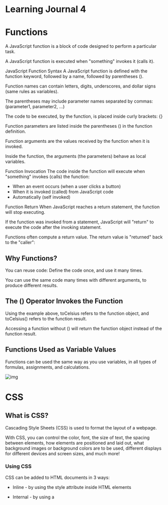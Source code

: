 # Learning Journal 4

# Functions 

A JavaScript function is a block of code designed to perform a particular task.

A JavaScript function is executed when "something" invokes it (calls it).

JavaScript Function Syntax
A JavaScript function is defined with the function keyword, followed by a name, followed by parentheses ().

Function names can contain letters, digits, underscores, and dollar signs (same rules as variables).

The parentheses may include parameter names separated by commas:
(parameter1, parameter2, ...)

The code to be executed, by the function, is placed inside curly brackets: {}



Function parameters are listed inside the parentheses () in the function definition.

Function arguments are the values received by the function when it is invoked.

Inside the function, the arguments (the parameters) behave as local variables.



Function Invocation
The code inside the function will execute when "something" invokes (calls) the function:

* When an event occurs (when a user clicks a button)
* When it is invoked (called) from JavaScript code
* Automatically (self invoked)


Function Return
When JavaScript reaches a return statement, the function will stop executing.

If the function was invoked from a statement, JavaScript will "return" to execute the code after the invoking statement.


Functions often compute a return value. The return value is "returned" back to the "caller":


## Why Functions?
You can reuse code: Define the code once, and use it many times.

You can use the same code many times with different arguments, to produce different results.

## The () Operator Invokes the Function
Using the example above, toCelsius refers to the function object, and toCelsius() refers to the function result.

Accessing a function without () will return the function object instead of the function result.

## Functions Used as Variable Values
Functions can be used the same way as you use variables, in all types of formulas, assignments, and calculations.

![img](https://cdn.programiz.com/sites/tutorial2program/files/javascript-recursion.png)


# CSS

## What is CSS?
Cascading Style Sheets (CSS) is used to format the layout of a webpage.

With CSS, you can control the color, font, the size of text, the spacing between elements, how elements are positioned and laid out,
what background images or background colors are to be used, different displays for different devices and screen sizes, and much more!

### Using CSS
CSS can be added to HTML documents in 3 ways:

* Inline - by using the style attribute inside HTML elements
* Internal - by using a <style> element in the <head> section
* External - by using a <link> element to link to an external CSS file
The most common way to add CSS, is to keep the styles in external CSS files. However, in this tutorial we will use inline and internal styles, because this is easier to demonstrate, and easier for you to try it yourself.
  
 * Inline CSS
An inline CSS is used to apply a unique style to a single HTML element.

An inline CSS uses the style attribute of an HTML element.
  
 * Internal CSS
An internal CSS is used to define a style for a single HTML page.

An internal CSS is defined in the <head> section of an HTML page, within a <style> element.
  
  * External CSS
An external style sheet is used to define the style for many HTML pages.
  
  The external style sheet can be written in any text editor. The file must not contain any HTML code, and must be saved with a .css extension.
  
###  CSS Colors, Fonts and Sizes
Here, we will demonstrate some commonly used CSS properties. You will learn more about them later.

The CSS color property defines the text color to be used.

The CSS font-family property defines the font to be used.

The CSS font-size property defines the text size to be used.
  
### CSS Border
The CSS border property defines a border around an HTML element.

Tip: You can define a border for nearly all HTML elements.
  
### CSS Padding
The CSS padding property defines a padding (space) between the text and the border.
  
 ### CSS Margin
The CSS margin property defines a margin (space) outside the border.
  
 ### Link to External CSS
External style sheets can be referenced with a full URL or with a path relative to the current web page.
  
  
  


# Branches 
  
  




